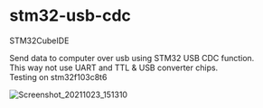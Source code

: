 # stm32-usb-cdc
STM32CubeIDE

Send data to computer over usb using STM32 USB CDC function.<br>
This way not use UART and TTL & USB converter chips. <br>
Testing on stm32f103c8t6

![Screenshot_20211023_151310](https://user-images.githubusercontent.com/41818150/138548523-f4d1f909-5651-40b5-bc6b-35f81161e633.png)
